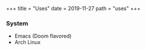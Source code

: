 +++
title = "Uses"
date = 2019-11-27
path = "uses"
+++

### System
- Emacs (Doom flavored)
- Arch Linux
